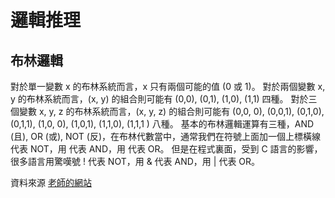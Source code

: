 # 邏輯推理
## 布林邏輯

對於單一變數 x 的布林系統而言，x 只有兩個可能的值 (0 或 1)。
對於兩個變數 x, y 的布林系統而言，(x, y) 的組合則可能有 (0,0), (0,1), (1,0), (1,1) 四種。
對於三個變數 x, y, z 的布林系統而言，(x, y, z) 的組合則可能有 (0,0, 0), (0,0,1), (0,1,0), (0,1,1), (1,0, 0), (1,0,1), (1,1,0), (1,1,1 ) 八種。
基本的布林邏輯運算有三種，AND (且), OR (或), NOT (反)，在布林代數當中，通常我們在符號上面加一個上標橫線代表 NOT，用 代表 AND，用 代表 OR。
但是在程式裏面，受到 C 語言的影響，很多語言用驚嘆號 ! 代表 NOT，用 & 代表 AND，用 | 代表 OR。

資料來源
[老師的網站](https://misavo.com/blog/%E9%99%B3%E9%8D%BE%E8%AA%A0/%E6%9B%B8%E7%B1%8D/%E4%BA%BA%E5%B7%A5%E6%99%BA%E6%85%A7/06-%E9%82%8F%E8%BC%AF%E6%8E%A8%E8%AB%96/A-%E9%82%8F%E8%BC%AF%E6%8E%A8%E8%AB%96%E7%B0%A1%E4%BB%8B?fbclid=IwAR3TcO1VnRARYMOkGXZxIxCYZJiQexcYUGqx53T6CZIlPuEgNZLnZjcbkBo)
